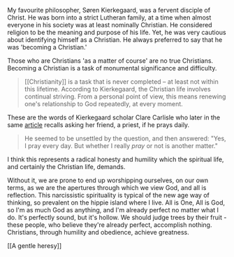 My favourite philosopher, Søren Kierkegaard, was a fervent disciple of Christ. He was born into a strict Lutheran family, at a time when almost everyone in his society was at least nominally Christian. He considered religion to be the meaning and purpose of his life. Yet, he was very cautious about identifying himself as a Christian. He always preferred to say that he was 'becoming a Christian.'

Those who are Christians 'as a matter of course' are no true Christians. Becoming a Christian is a task of monumental significance and difficulty. 

> [[Christianity]] is a task that is never completed – at least not within this lifetime. According to Kierkegaard, the Christian life involves continual striving. From a personal point of view, this means renewing one's relationship to God repeatedly, at every moment.

These are the words of Kierkegaard scholar Clare Carlisle who later in the same [article](https://www.theguardian.com/commentisfree/belief/2010/apr/12/kierkegaard-philosophy-christianity) recalls asking her friend, a priest, if he prays daily. 

> He seemed to be unsettled by the question, and then answered: "Yes, I pray every day. But whether I really _pray_ or not is another matter."

I think this represents a radical honesty and humility which the spiritual life, and certainly the Christian life, demands.

Without it, we are prone to end up worshipping ourselves, on our own terms, as we are the apertures through which we view God, and all is reflection. This narcissistic spirituality is typical of the new age way of thinking, so prevalent on the hippie island where I live. All is One, All is God, so I'm as much God as anything, and I'm already perfect no matter what I do. It's perfectly sound, but it's hollow. We should judge trees by their fruit - these people, who believe they're already perfect, accomplish nothing. Christians, through humility and obedience, achieve greatness. 

[[A gentle heresy]]